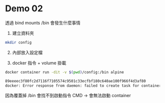 # Demo 02

透過 bind mounts /bin 會發生什麼事情

1. 建立資料夾

```bash
mkdir config
```

2. 內部放入設定檔

3. docker 指令 + volume 掛載

```bash
docker container run -dit -v $(pwd)/config:/bin alpine

89eeeec3f80fc2d7116f7105574c9501c33ecfbf180c640ae100f966f4d3af80
docker: Error response from daemon: failed to create task for container: failed to create shim task: OCI runtime create failed: runc create failed: unable to start container process: exec: "/bin/sh": stat /bin/sh: no such file or directory: unknown.
```

因為覆蓋掉 /bin 會找不到啟動指令 CMD -> 會無法啟動 container
